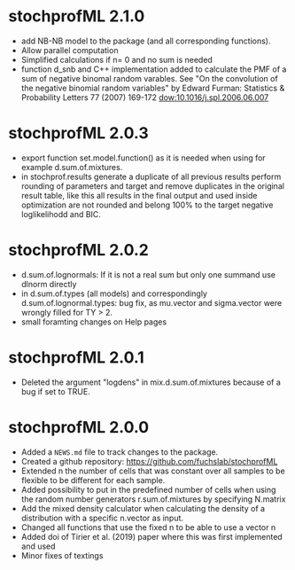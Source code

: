 # stochprofML 2.1.0
* add NB-NB model to the package (and all corresponding functions).
* Allow parallel computation
* Simplified calculations if n= 0 and no sum is needed
* function d_snb and C++ implementation added to calculate the PMF of a sum of negative binomal random varables. See "On the convolution of the negative binomial random variables" by Edward Furman: Statistics & Probability Letters 77 (2007) 169-172 <dow:10.1016/j.spl.2006.06.007>

# stochprofML 2.0.3
* export function set.model.function() as it is needed when using for example d.sum.of.mixtures.
* in stochprof.results generate a duplicate of all previous results perform rounding of parameters and target and remove duplicates in the original result table, like this all results in the final output and used inside optimization are not rounded and belong 100% to the target negative loglikelihodd and BIC.


# stochprofML 2.0.2
* d.sum.of.lognormals: If it is not a real sum but only one summand use dlnorm directly
* in d.sum.of.types (all models) and correspondingly d.sum.of.lognormal.types: bug fix, as mu.vector and sigma.vector  were wrongly filled for TY > 2.
* small foramting changes on Help pages



# stochprofML 2.0.1
* Deleted the argument "logdens" in mix.d.sum.of.mixtures because of a bug if set to TRUE.

# stochprofML 2.0.0
* Added a `NEWS.md` file to track changes to the package.
* Created a github repository: https://github.com/fuchslab/stochprofML
* Extended n the number of cells that was constant over all samples to be flexible to be different for each sample.
* Added possibility to put in the predefined number of cells when using the random number generators r.sum.of.mixtures by specifying N.matrix
* Add the mixed density calculator when calculating the density of a distribution with a specific n.vector as input.
* Changed all functions that use the fixed n to be able to use a vector n
* Added doi of Tirier et al. (2019) paper where this was first implemented and used
* Minor fixes of textings
